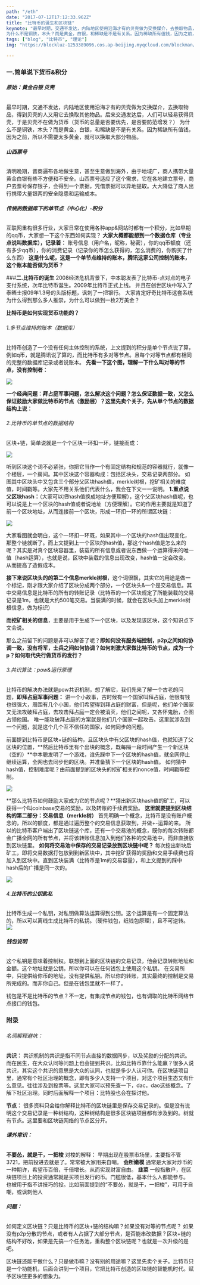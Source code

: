 ```yaml
---
path: "/eth"
date: "2017-07-12T17:12:33.962Z"
title: "比特币的诞生和区块链"
keynote: "最早时期，交通不发达，内陆地区使用沿海才有的贝壳做为交换媒介，去换取物品，得到贝壳的人又用它去换取其他物品。后来交通发达后，人们可以轻易获得贝壳，于是贝壳不在做为货币（货币的总量是否要优先，是否要防范增发？）
为什么不是铜铁，木头？而是黄金，白银，和稀缺是不是有关系。因为稀缺所有值钱，因为之前，所以不需要太多黄金，就可以换取大部分物品。"
tags: ["blog", "比特币", "理论"]
img: "https://blockluz-1253389096.cos.ap-beijing.myqcloud.com/blockman/094252.jpg"

---
```


### **一.简单说下货币&积分**
###### **原始：黄金白银 贝壳**
最早时期，交通不发达，内陆地区使用沿海才有的贝壳做为交换媒介，去换取物品，得到贝壳的人又用它去换取其他物品。后来交通发达后，人们可以轻易获得贝壳，于是贝壳不在做为货币（货币的总量是否要优先，是否要防范增发？）
为什么不是铜铁，木头？而是黄金，白银，和稀缺是不是有关系。因为稀缺所有值钱，因为之前，所以不需要太多黄金，就可以换取大部分物品。

###### **山西票号**
清明晚期，晋商遍布各地做生意，甚至生意做到海外，由于地域广，商人携带大量黄金白银有些不方便和不安全。山西票号适应了这个需求，它在各地建立票号，商户去票号保存银子，会得到一个票据，凭借票据可以异地提取。大大降低了商人出行携带大量银两的安全隐患和运输成本。

###### **传统的数据库下的单节点（中心化）-积分**
互联网重构很多行业，大家日常在使用各种app&网站时都有一个积分，比如早期的qq币，大家想一下这个东西如何实现？
**大家大概都能想到一个数据仓库（专业点说叫数据库），记录着：**
账号信息（用户名，昵称，秘密），你的qq币额度（还有多少qq币），你的消费记录（记录你的币怎么获得的，怎么消费的，你购买了什么东西）
**这是什么呢，这是一个单节点维持的账本，腾讯这家公司控制的账本，这个账本能否做为货币？**


###**二.比特币的诞生**
2008经济危机背景下，中本聪发表了比特币-点对点的电子支付系统，次年比特币诞生。2009年比特币正式上线。
并且在创世区块中写入了泰晤士报09年1.3号的头版标题，讽刺了一把银行。
大家肯定好奇比特币这套系统为什么得到那么多人推崇，为什么可以做到一枚2万美金？

**比特币是如何实现货币功能的？**

###### 1.多节点维持的账本（数据库）
比特币创造了一个没有任何主体控制的系统，上文提到的积分是单个节点说了算，例如q币，就是腾讯说了算的，而比特币有多对等节点。且每个对等节点都有相同的完整的数据库记录或者说账本。
**先看一下这个图，理解一下什么叫对等的节点，没有控制者：**

![](https://blockluz-1253389096.cos.ap-beijing.myqcloud.com/blockman/qft6j.jpg)

**一个经典问题：拜占庭军事问题，怎么解决这个问题？怎么保证数据一致，又怎么保证鼓励大家做比特币的节点（激励层）？这里先卖个关子，先从单个节点的数据结构上说：**

###### 2.比特币的单节点的数据结构
区块+链，简单说就是一个个区块一环扣一环，链接而成：

![](https://blockluz-1253389096.cos.ap-beijing.myqcloud.com/blockman/le9ng.jpg)

听到区块这个词不必紧张，你把它当作一个有固定结构和规范的容器就行，就像一个楼层，一个房间。其中区块这个容器构成：包括区块头，交易记录两部分。
如图其中区块头中又包含三个部分父区块hash值，merkle树根，挖矿相关的难度值，时间戳等。大家先不用关系他们代表什么，我会在下文一一说明。
**1.重点说父区块hash：**（大家可以把hash值换成地址方便理解），这个父区块hash值呢，也可以说是上一个区块的hash值或者说地址（方便理解）。它的作用主要就是知道了前一个区块地址，从而连接前一个区块，形成一环扣一环的所谓区块链：

![](https://blockluz-1253389096.cos.ap-beijing.myqcloud.com/blockman/xewx9.jpg)

大家看图就会明白，这个一环扣一环既，如果其中一个区块的hash值出现变化，那整个链就断了。而上文提到上一个区块的hash值，那这个hash值是怎么来的呢？其实是对真个区块容器里，装载的所有信息或者说东西做一个运算得来的唯一值（hash运算），也就是说，区块中装载的信息出现改变，hash值一定会改变。从而提高了造假成本。

**接下来说区块头的的第二个信息merkle树根**，这个词很飘，其实它的用途是做一个标记，刚才跟大家介绍了区块分成两个部分，一个区块头&一个是交易信息。其中交易信息是比特币的所有的转账记录（比特币的一个区块规定了所能装载的交易记录是1m，也就是大约500笔交易。当装满的时候，就会在区块头加上merkle树根信息，做为标识）

**而挖矿相关的信息**，主要是用于生成下一个区块，以及发现该区块，这个知识点下文会说。

那么之前留下的问题是非可以解答了呢？**即如何没有服务端控制，p2p之间如何协调一致，没有将军，士兵之间如何协调？如何刺激大家做比特币的节点，成为一个p？如何取代央行做货币的发行？**
###### 3.共识算法：pow&运行原理
比特币的解决办法就是pow共识机制，想了解它，我们先来了解一个古老的问题，**即拜占庭军事问题：**
讲一个小故事，古时候有一个国家叫拜占庭，他很有钱也很强大，周围有几个小国，他们希望得到拜占庭的财富，但是呢，他们单个国家又无法攻破拜占庭，去攻击拜占庭一定会被消灭，他们之间呢，又各怀鬼胎，企图占领他国。
唯一能攻破拜占庭的方案就是他们几个国家一起攻击。这里就涉及到一个问题，就是这个几个互不信任的国家，如何同步的问题。

前面提到比特币是区块+链的结构，且区块头中有父区块的hash值，也就知道了父区块的位置，**然后比特币里有个出块的概念，既每隔一段时间产生一个新区块（空的）**中本聪发明了一个游戏，谁先踩中下一个区块的hash值，就全网停止继续运算，全网也去同步他的区块。并准备猜下一个区块的hash值。
如何猜中hash值，控制难度呢？由前面提到的区块头的挖矿相关的nonce值，时间戳等控制。

![](https://blockluz-1253389096.cos.ap-beijing.myqcloud.com/blockman/ez1rn.jpg)

**那么比特币如何鼓励大家成为它的节点呢？**猜出新区块hash值的矿工，可以获得一个叫coinbase交易的奖励，以及转账的手续费奖励。
**这里就要提到区块结构的第二部分：交易信息（merkle树）**
首先明确一个概念，比特币是没有账户概念的，所以的额度，都是通过遍历整个的交易信息获取到，并做+-运算的来。
所以的比特币客户端出了区块链这个库，还有一个交易池的概念，既你的每次转账都会广播全网的所有节点，并将该转账信息加入到他们各种的交易池中，而非直接放到区块链里。
**如何将交易池中保存的交易记录放到区块链中呢？**
每次挖出新块后矿工，即将交易数据打包放到到新区块中，其中挖矿获得的奖励和交易手续费也将加入到区块中。直到区块装满（比特币是1m的交易容量），和上文提到的踩中hash后的广播是同一次的。 

![](media/15219667839362/15221343606583.jpg)                                                                                  

###### 4.**比特币的公钥匙私**
比特币生成一个私钥，对私钥做算法运算得到公钥。这个运算是有一个固定算法的，所以可以离线生成比特币的私钥。（硬件钱包，纸钱包原理），且不可逆转。
![](https://blockluz-1253389096.cos.ap-beijing.myqcloud.com/blockman/939e3.jpg)
###### **钱包说明**
这个私钥是意味着控制权。联想到上面的区块链的交易记录，他会记录转账地址和金额。这个地址就是公钥。所以你可以在任何钱包上使用这个私钥。
在交易所中，只提供给你币的地址，没有提供私钥。所以你的转账，其实最终的控制是交易所完成的。而非你自己。但是在钱包里就不一样了。

钱包是不是比特币的节点？不一定，有集成节点的钱包，也有调取的比特币网络节点接口的钱包。

### 附录
###### 名词解释避坑：
**共识：**
共识机制的共识是指不同节点直接的数据同步，以及奖励的分配的共识。
而在民生，在大众认同等问题上也会提到共识。比如比特币靠什么能赢？很多人说共识，其实这个共识的意思是大众的认同，也就是多少人认可你。在区块链项目里，通常有个社区治理的概念，即有多少人支持一个项目，对这个项目生态又有什么意见。往往涉及到投票等。这里大家可以预先查一下，dac，dao这些概念。了解下社区治理。同时后面解释一个项目：比特股也会在探讨他。

**节点：**
很多资料只会给你解释比特币的区块链里是保存交易记录的。但是没有说明这个交易记录是一种树结构，这种树结构是很多区块链项目都有涉及到的。树就有节点。这里要和区块链网络的节点区分开。

###### **课外常识：**
**不要怂，就是干，一把梭**
对梭的解释：
早期出现在股票市场里，主要指不管3721，把前投进去就是了。常常被大家用来自嘲。
**会所嫩模**
通常是大家对炒币的一种期许，希望币百倍，千倍增长。从而实现财富自由。
**韭菜**
一般指散户，在区块链项目上的投资通常就是买项目发行的币。门槛很低，基本什么人都能参与。
也被用于指不讲技巧的投。比如前面提到的“不要怂，就是干，一把梭”，可用于自嘲，或讽刺他人


###### **问题：**
如何定义区块链？只是比特币的区块+链的结构嘛？如果没有对等的节点呢？
如果没有p2p分散的节点，或者有人占据了大部分节点，是否能串改数据？区块+链的结构不好改，如果是先搞一个任务池，重构整个区块链呢？也就是一次升级的是吧。

区块链还能干做什么？只是做币嘛？没有别的用途嘛？这里先卖个关子。比特币只是一个功能机，后面会讲到一个项目，它把比特币创造的区块链的智能机时代。赋予区块链更多的想象力。




